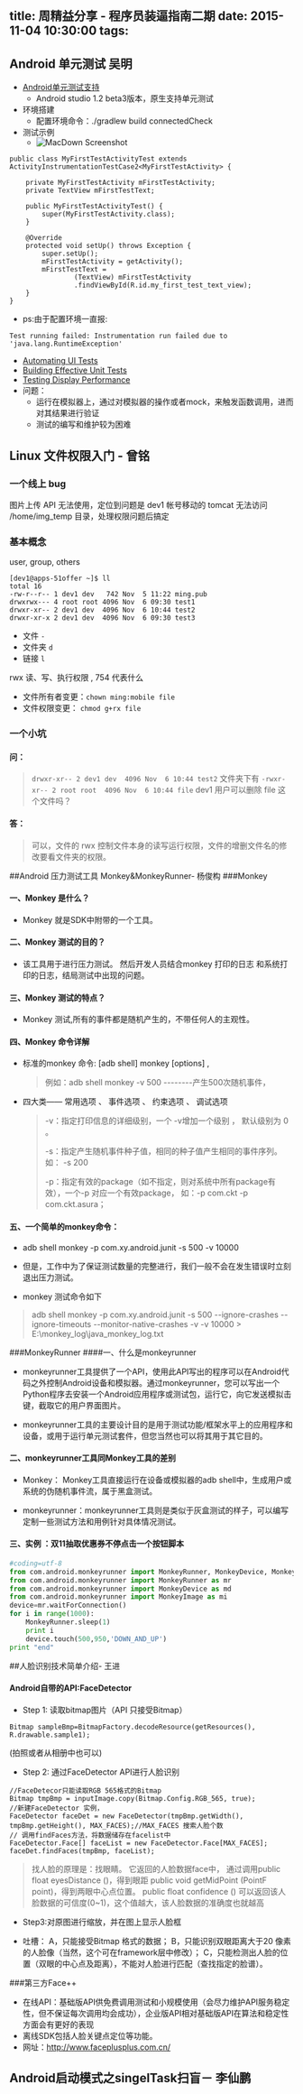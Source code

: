 title: 周精益分享 - 程序员装逼指南二期
date: 2015-11-04  10:30:00
tags:
---
## Android 单元测试  吴明
- [Android单元测试支持](https://developer.android.com/intl/zh-cn/training/activity-testing/preparing-activity-testing.html)
	- Android studio 1.2 beta3版本，原生支持单元测试
- 环境搭建 
	- 配置环境命令：./gradlew build connectedCheck  
- 测试示例	
	-  ![MacDown Screenshot](http://7xn0ue.com1.z0.glb.clouddn.com/420E036F-4D69-47F4-A639-5A5B294F7BDD.png)
	
```
public class MyFirstTestActivityTest extends ActivityInstrumentationTestCase2<MyFirstTestActivity> {

    private MyFirstTestActivity mFirstTestActivity;
    private TextView mFirstTestText;

    public MyFirstTestActivityTest() {
        super(MyFirstTestActivity.class);
    }

    @Override
    protected void setUp() throws Exception {
        super.setUp();
        mFirstTestActivity = getActivity();
        mFirstTestText =
                (TextView) mFirstTestActivity
                .findViewById(R.id.my_first_test_text_view);
    }
}

```
- ps:由于配置环境一直报:

```
Test running failed: Instrumentation run failed due to 'java.lang.RuntimeException'

```

- [Automating UI Tests](https://developer.android.com/intl/zh-cn/training/testing/ui-testing/index.html)
- [Building Effective Unit Tests](https://developer.android.com/intl/zh-cn/training/testing/unit-testing/index.html)
- [Testing Display  Performance](https://developer.android.com/intl/zh-cn/training/testing/performance.html)
- 问题：
	-  运行在模拟器上，通过对模拟器的操作或者mock，来触发函数调用，进而对其结果进行验证
	-  测试的编写和维护较为困难



## Linux 文件权限入门 - 曾铭

### 一个线上 bug
图片上传 API 无法使用，定位到问题是 dev1 帐号移动的 tomcat 无法访问 /home/img_temp 目录，处理权限问题后搞定

### 基本概念
user, group, others

```
[dev1@apps-51offer ~]$ ll
total 16
-rw-r--r-- 1 dev1 dev   742 Nov  5 11:22 ming.pub
drwxrwx--- 4 root root 4096 Nov  6 09:30 test1
drwxr-xr-- 2 dev1 dev  4096 Nov  6 10:44 test2
drwxr-xr-x 2 dev1 dev  4096 Nov  6 09:30 test3
```

- 文件 `-`
- 文件夹 `d`
- 链接 `l`

rwx 读、写、执行权限 , 754 代表什么

- 文件所有者变更：`chown ming:mobile file`
- 文件权限变更： `chmod g+rx file`

### 一个小坑

#### 问：

> `drwxr-xr-- 2 dev1 dev  4096 Nov  6 10:44 test2` 文件夹下有 `-rwxr-xr-- 2 root root  4096 Nov  6 10:44 file`
> dev1 用户可以删除 file 这个文件吗？

#### 答：

> 可以，文件的 rwx 控制文件本身的读写运行权限，文件的增删文件名的修改要看文件夹的权限。



##Android 压力测试工具 Monkey&MonkeyRunner- 杨俊构
###Monkey

#### 一、Monkey 是什么？

   - Monkey 就是SDK中附带的一个工具。

#### 二、Monkey 测试的目的？

  - 该工具用于进行压力测试。 然后开发人员结合monkey 打印的日志 和系统打印的日志，结局测试中出现的问题。

#### 三、Monkey 测试的特点？

  - Monkey 测试,所有的事件都是随机产生的，不带任何人的主观性。

#### 四、Monkey 命令详解
 
- 标准的monkey 命令: [adb shell] monkey [options] <eventcount> ,

  >  例如：adb shell monkey -v 500 --------产生500次随机事件，


- 四大类—— 常用选项 、 事件选项 、 约束选项 、 调试选项

  > -v：指定打印信息的详细级别，一个 -v增加一个级别 ， 默认级别为 0 。
  > 
  > -s：指定产生随机事件种子值，相同的种子值产生相同的事件序列。如： -s 200
  >
  > -p：指定有效的package（如不指定，则对系统中所有package有效），一个-p 对应一个有效package， 如：-p com.ckt -p com.ckt.asura；
  > 


#### 五、一个简单的monkey命令：

- adb shell monkey -p com.xy.android.junit -s 500 -v 10000

- 但是，工作中为了保证测试数量的完整进行，我们一般不会在发生错误时立刻退出压力测试。

- monkey 测试命令如下


> adb shell monkey -p com.xy.android.junit -s 500 --ignore-crashes --ignore-timeouts --monitor-native-crashes -v -v 10000 > E:\monkey_log\java_monkey_log.txt

###MonkeyRunner
####一、什么是monkeyrunner

- monkeyrunner工具提供了一个API，使用此API写出的程序可以在Android代码之外控制Android设备和模拟器。通过monkeyrunner，您可以写出一个Python程序去安装一个Android应用程序或测试包，运行它，向它发送模拟击键，截取它的用户界面图片。

- monkeyrunner工具的主要设计目的是用于测试功能/框架水平上的应用程序和设备，或用于运行单元测试套件，但您当然也可以将其用于其它目的。

#### 二、monkeyrunner工具同Monkey工具的差别
- Monkey： Monkey工具直接运行在设备或模拟器的adb shell中，生成用户或系统的伪随机事件流，属于黑盒测试。

- monkeyrunner：monkeyrunner工具则是类似于灰盒测试的样子，可以编写定制一些测试方法和用例针对具体情况测试。

#### 三、实例 ：双11抽取优惠券不停点击一个按钮脚本

``` python 
#coding=utf-8 
from com.android.monkeyrunner import MonkeyRunner, MonkeyDevice, MonkeyImage
from com.android.monkeyrunner import MonkeyRunner as mr
from com.android.monkeyrunner import MonkeyDevice as md
from com.android.monkeyrunner import MonkeyImage as mi
device=mr.waitForConnection()
for i in range(1000): 
	MonkeyRunner.sleep(1)
	print i
	device.touch(500,950,'DOWN_AND_UP')
print "end"
```

##人脸识别技术简单介绍- 王进
#### Android自带的API:FaceDetector
  - Step 1: 读取bitmap图片（API 只接受Bitmap）
  ```
  Bitmap sampleBmp=BitmapFactory.decodeResource(getResources(), R.drawable.sample1);
  ```
  (拍照或者从相册中也可以)
  - Step 2: 通过FaceDetector API进行人脸识别
  ```
  //FaceDetecor只能读取RGB 565格式的Bitmap
  Bitmap tmpBmp = inputImage.copy(Bitmap.Config.RGB_565, true);
  //新建FaceDetector 实例，
  FaceDetector faceDet = new FaceDetector(tmpBmp.getWidth(), tmpBmp.getHeight(), MAX_FACES);//MAX_FACES 搜索人脸个数
  // 调用findFaces方法，将数据储存在facelist中
  FaceDetector.Face[] faceList = new FaceDetector.Face[MAX_FACES];
faceDet.findFaces(tmpBmp, faceList);
  ```
  > 找人脸的原理是：找眼睛。
  它返回的人脸数据face中，
  通过调用public float eyesDistance ()，得到眼距
  public void getMidPoint (PointF point)，得到两眼中心点位置。
  public float confidence () 可以返回该人脸数据的可信度(0~1)，这个值越大，该人脸数据的准确度也就越高
  
  - Step3:对原图进行缩放，并在图上显示人脸框
 
 -  吐槽：
 A，只能接受Bitmap 格式的数据；
 B，只能识别双眼距离大于20 像素的人脸像（当然，这个可在framework层中修改）；
 C，只能检测出人脸的位置（双眼的中心点及距离），不能对人脸进行匹配（查找指定的脸谱）。

###第三方Face++
   - 在线API：基础版API供免费调用测试和小规模使用（会尽力维护API服务稳定性，但不保证每次调用均会成功），企业版API相对基础版API在算法和稳定性方面会有更好的表现
   - 离线SDK包括人脸关键点定位等功能。
   - 网址：http://www.faceplusplus.com.cn/

## Android启动模式之singelTask扫盲－ 李仙鹏
